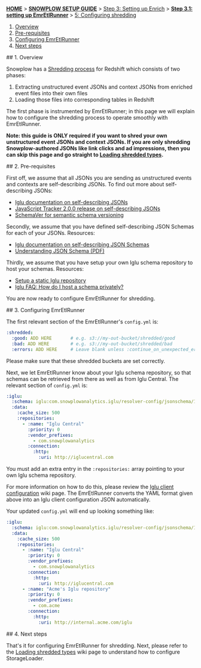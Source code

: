 [**HOME**](Home) > [**SNOWPLOW SETUP GUIDE**](Setting-up-Snowplow) > [Step 3: Setting up Enrich](Setting-up-enrich) > [**Step 3.1: setting up EmrEtlRunner**](Setting-up-EmrEtlRunner) > [5: Configuring shredding](5-Configuring-shredding)

1. [Overview](#overview)
2. [Pre-requisites](#pre-reqs)
3. [Configuring EmrEtlRunner](#configure)
4. [Next steps](#next-steps)

<a name="overview"/>
## 1. Overview

Snowplow has a [Shredding process](Shredding) for Redshift which consists of two phases:

1. Extracting unstructured event JSONs and context JSONs from enriched event files into their own files
2. Loading those files into corresponding tables in Redshift

The first phase is instrumented by EmrEtlRunner; in this page we will explain how to configure the shredding process to operate smoothly with EmrEtlRunner.

**Note: this guide is ONLY required if you want to shred your own unstructured event JSONs and context JSONs. If you are only shredding Snowplow-authored JSONs like link clicks and ad impressions, then you can skip this page and go straight to [Loading shredded types](4-Loading-shredded-types).**

<a name="pre-reqs"/>
## 2. Pre-requisites

First off, we assume that all JSONs you are sending as unstructured events and contexts are self-describing JSONs. To find out more about self-describing JSONs:

* [Iglu documentation on self-describing JSONs](https://github.com/snowplow/iglu/wiki/Self-describing-JSONs)
* [JavaScript Tracker 2.0.0 release on self-describing JSONs](http://snowplowanalytics.com/blog/2014/07/03/snowplow-javascript-tracker-2.0.0-released/#schemas)
* [SchemaVer for semantic schema versioning](https://github.com/snowplow/iglu/wiki/SchemaVer)

Secondly, we assume that you have defined self-describing JSON Schemas for each of your JSONs. Resources:

* [Iglu documentation on self-describing JSON Schemas](https://github.com/snowplow/iglu/wiki/Self-describing-JSON-Schemas)
* [Understanding JSON Schema (PDF)](http://spacetelescope.github.io/understanding-json-schema/UnderstandingJSONSchema.pdf)

Thirdly, we assume that you have setup your own Iglu schema repository to host your schemas. Resources:

* [Setup a static Iglu repository](https://github.com/snowplow/iglu/wiki/Static-repo-setup)
* [Iglu FAQ: How do I host a schema privately?](https://github.com/snowplow/iglu/wiki/Developer-FAQ#how-do-i-host-a-schema-privately)

You are now ready to configure EmrEtlRunner for shredding.

<a name="configure"/>
## 3. Configuring EmrEtlRunner

The first relevant section of the EmrEtlRunner's `config.yml` is:

```yaml
:shredded:
  :good: ADD HERE       # e.g. s3://my-out-bucket/shredded/good
  :bad: ADD HERE        # e.g. s3://my-out-bucket/shredded/bad
  :errors: ADD HERE     # Leave blank unless :continue_on_unexpected_error: set to true below
```

Please make sure that these shredded buckets are set correctly. 

Next, we let EmrEtlRunner know about your Iglu schema repository, so that schemas can be retrieved from there as well as from Iglu Central. The relevant section of `config.yml` is:

```yaml
:iglu:
  :schema: iglu:com.snowplowanalytics.iglu/resolver-config/jsonschema/1-0-0
  :data:
    :cache_size: 500
    :repositories:
      - :name: "Iglu Central"
        :priority: 0
        :vendor_prefixes:
          - com.snowplowanalytics
        :connection:
          :http:
            :uri: http://iglucentral.com
```

You must add an extra entry in the `:repositories:` array pointing to your own Iglu schema repository.

For more information on how to do this, please review the [Iglu client configuration](https://github.com/snowplow/iglu/wiki/Iglu-client-configuration) wiki page. The EmrEtlRunner converts the YAML format given above into an Iglu client configuration JSON automatically.

Your updated `config.yml` will end up looking something like:

```yaml
:iglu:
  :schema: iglu:com.snowplowanalytics.iglu/resolver-config/jsonschema/1-0-0
  :data:
    :cache_size: 500
    :repositories:
      - :name: "Iglu Central"
        :priority: 0
        :vendor_prefixes:
          - com.snowplowanalytics
        :connection:
          :http:
            :uri: http://iglucentral.com
      - :name: "Acme's Iglu repository"
        :priority: 0
        :vendor_prefixes:
          - com.acme
        :connection:
          :http:
            :uri: http://internal.acme.com/iglu
```

<a name="next-steps"/>
## 4. Next steps

That's it for configuring EmrEtlRunner for shredding. Next, please refer to the [Loading shredded types](4-Loading-shredded-types) wiki page to understand how to configure StorageLoader.
